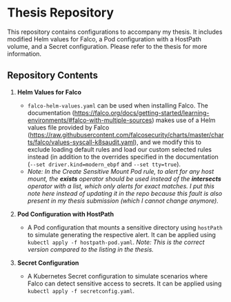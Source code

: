 # Thesis Repository

This repository contains configurations to accompany my thesis. It includes modified Helm values for Falco, a Pod configuration with a HostPath volume, and a Secret configuration. Please refer to the thesis for more information.

## Repository Contents

1. **Helm Values for Falco**
   - `falco-helm-values.yaml` can be used when installing Falco. The documentation (https://falco.org/docs/getting-started/learning-environments/#falco-with-multiple-sources) makes use of a Helm values file provided by Falco (https://raw.githubusercontent.com/falcosecurity/charts/master/charts/falco/values-syscall-k8saudit.yaml), and we modify this to exclude loading default rules and load our custom selected rules instead (in addition to the overrides specified in the documentation (`--set driver.kind=modern_ebpf` and `--set tty=true`).
   - _Note: In the Create Sensitive Mount Pod rule, to alert for _any_ host mount, the **exists** operator should be used instead of the **intersects** operator with a list, which only alerts for exact matches. I put this note here instead of updating it in the repo because this fault is also present in my thesis submission (which I cannot change anymore)._
2. **Pod Configuration with HostPath**
   - A Pod configuration that mounts a sensitive directory using `hostPath` to simulate generating the respective alert. It can be applied using `kubectl apply -f hostpath-pod.yaml`. _Note: This is the correct version compared to the listing in the thesis._

3. **Secret Configuration**
   - A Kubernetes Secret configuration to simulate scenarios where Falco can detect sensitive access to secrets. It can be applied using `kubectl apply -f secretconfig.yaml`.
